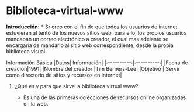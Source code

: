 # Biblioteca-virtual-www

**Introducción:**
	* Sr creo con el fin de que todos los usuarios de internet estuvieran al tentó de los nuevos sitios web, para ello, los propios usuarios mandaban un correo electrónico a creador, el cual mas adelante se encargaría de mandarlo al sitio web correspondiente, desde la propia biblioteca visual.

Información Básica
|Datos| Información|
|:----------:|:----------:|
|Fecha de creacion|1991|
|Nombre del creador |Tim Berners-Lee|
|Objetivó | Servir como directorio de sitios y recursos en internet|

1. ¿Qué es y para que sirve la biblioteca virtual www?

	* Es una de las primeras colecciones de recursos online organizadas en la web.
